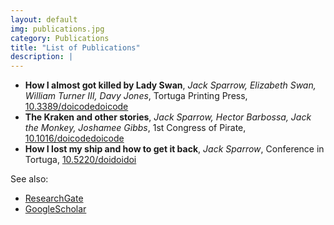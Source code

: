 ```yaml
---
layout: default
img: publications.jpg
category: Publications
title: "List of Publications"
description: |
---
```

* **How I almost got killed by Lady Swan**, *Jack Sparrow, Elizabeth Swan, William Turner III, Davy Jones*, Tortuga Printing Press, [10.3389/doicodedoicode](10.3389/doicodedoicode)
* **The Kraken and other stories**, *Jack Sparrow, Hector Barbossa, Jack the Monkey, Joshamee Gibbs*, 1st Congress of Pirate, [10.1016/doicodedoicode](10.1016/doicodedoicode)
* **How I lost my ship and how to get it back**, *Jack Sparrow*, Conference in Tortuga, [10.5220/doidoidoi](10.5220/doidoidoi)

See also:

* [ResearchGate](https://www.researchgate.net/profile/Jack-Saprrow)
* [GoogleScholar](https://scholar.google.com/scholar?hl=es&as_sdt=0%2C5&q=Jack+Sparrow&btnG=)
